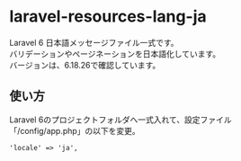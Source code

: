 # laravel-resources-lang-ja
Laravel 6 日本語メッセージファイル一式です。  
バリデーションやページネーションを日本語化しています。  
バージョンは、6.18.26で確認しています。

## 使い方
Laravel 6のプロジェクトフォルダへ一式入れて、設定ファイル「/config/app.php」の以下を変更。  
```
'locale' => 'ja',
```
